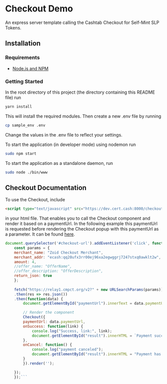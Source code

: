 # Checkout Demo

An express server template calling the Cashtab Checkout for Self-Mint SLP Tokens.

## Installation

### Requirements

* [Node.js and NPM](https://docs.npmjs.com/downloading-and-installing-node-js-and-npm)

### Getting Started

In the root directory of this project (the directory containing this README file) run

```bash
yarn install
```

This will install the required modules. Then create a new .env file by running

```bash
cp sample_env .env
```
Change the values in the .env file to reflect your settings.

To start the application (in developer mode) using nodemon run

```bash
sudo npm start
```

To start the application as a standalone daemon, run 

```bash
sudo node ./bin/www
```

## Checkout Documentation

To use the Checkout, include 

```html
<script type="text/javascript" src="https://dev.cert.cash:8000/checkout-v0.1.js"></script>
```
in your html file. That enables you to call the Checkout component and render it based on a paymentUrl. In the following example this paymentUrl is requested before rendering the Checkout popup with this paymentUrl as a parameter. It can be found [here](https://github.com/hansekontor/checkout-demo/blob/main/html/checkout.html).

```js
document.querySelector('#checkout-url').addEventListener('click', function () {
    const params = {
    merchant_name: "Zoid Checkout Merchant",
    merchant_addr: "ecash:qq20ufx3rr00ej96xa2egwggrj7247stxq0awklt2w",
    amount: 4,   
    //offer_name: "OfferName",
    //offer_description: "OfferDescription",
    return_json: true       
    };
    
    fetch("https://relay1.cmpct.org/v2?" + new URLSearchParams(params))
    .then(res => res.json())
    .then(function(data) {
        document.getElementById("paymentUrl").innerText = data.paymentUrl;

        // Render the component
        Checkout({ 
        paymentUrl: data.paymentUrl,
        onSuccess: function(link) {
            console.log("Success, link:", link);
            document.getElementById("result").innerHTML = `Payment successful, <a href="${link}" target="_blank">click here to see transaction</a>`;
        },
        onCancel: function() {
            console.log("payment canceled");
            document.getElementById("result").innerHTML = "Payment has been canceled";
        }
        }).render('');

    });
    });```